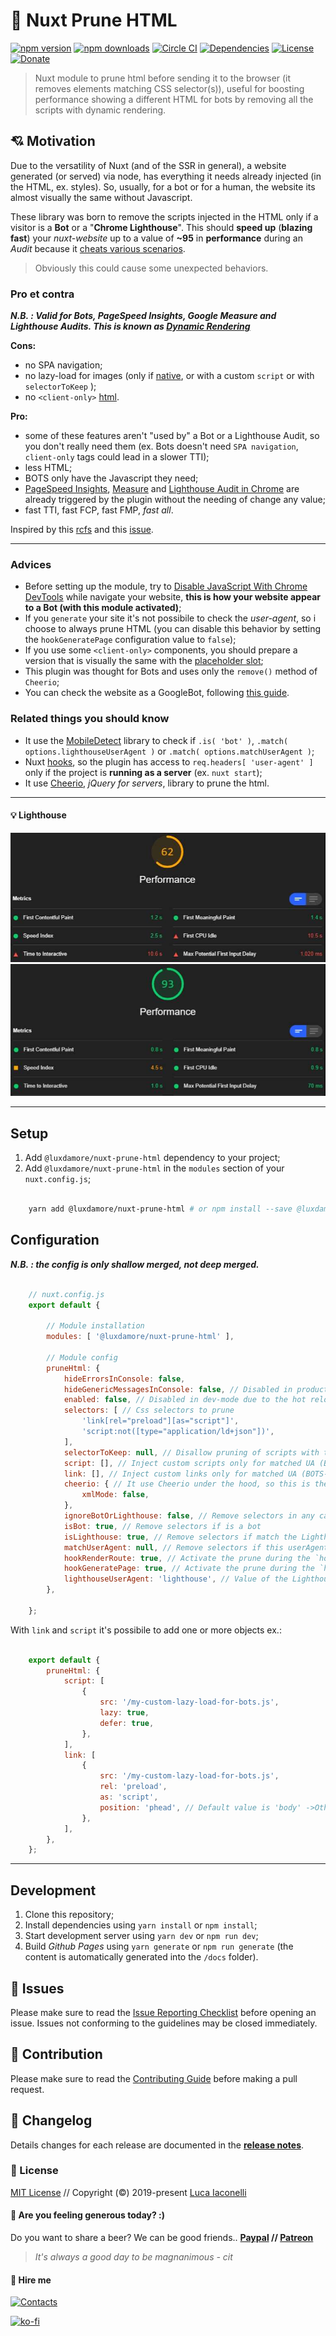 # 🎉 Nuxt Prune HTML

[![npm version][npm-version-src]][npm-version-href]
[![npm downloads][npm-downloads-src]][npm-downloads-href]
[![Circle CI][circle-ci-src]][circle-ci-href]
[![Dependencies][dependencies-src]][dependencies-href]
[![License][license-src]][license-href]
[![Donate][donate-src]][donate-href]

[npm-version-src]: https://img.shields.io/npm/v/@luxdamore/nuxt-prune-html/latest.svg?style=flat-square
[npm-version-href]: https://npmjs.com/package/@luxdamore/nuxt-prune-html

[npm-downloads-src]: https://img.shields.io/npm/dt/@luxdamore/nuxt-prune-html.svg?style=flat-square
[npm-downloads-href]: https://npmjs.com/package/@luxdamore/nuxt-prune-html

[circle-ci-src]: https://img.shields.io/circleci/project/github/LuXDAmore/nuxt-prune-html.svg?style=flat-square
[circle-ci-href]: https://circleci.com/gh/LuXDAmore/nuxt-prune-html

[dependencies-src]: https://img.shields.io/badge/dependencies-up%20to%20date-brightgreen.svg?style=flat-square
[dependencies-href]: https://npmjs.com/package/@luxdamore/nuxt-prune-html

[license-src]: https://img.shields.io/npm/l/@luxdamore/nuxt-prune-html.svg?style=flat-square
[license-href]: https://npmjs.com/package/@luxdamore/nuxt-prune-html

[donate-src]: https://img.shields.io/badge/paypal-donate-black.svg?style=flat-square
[donate-href]: https://www.paypal.com/paypalme2/luxdamore

> Nuxt module to prune html before sending it to the browser (it removes elements matching CSS selector(s)), useful for boosting performance showing a different HTML for bots by removing all the scripts with dynamic rendering.

## 💘 Motivation

Due to the versatility of Nuxt (and of the SSR in general), a website generated (or served) via node, has everything it needs already injected (in the HTML, ex. styles).
So, usually, for a bot or for a human, the website its almost visually the same without Javascript.

These library was born to remove the scripts injected in the HTML only if a visitor is a **Bot** or a "**Chrome Lighthouse**". This should **speed up** (**blazing fast**) your *nuxt-website* up to a value of **~95** in **performance** during an *Audit* because it [cheats various scenarios](https://web.dev/lighthouse-performance/).

> Obviously this could cause some unexpected behaviors.

### Pro et contra

**_N.B. : Valid for Bots, PageSpeed Insights, Google Measure and Lighthouse Audits. This is known as [Dynamic Rendering](https://developers.google.com/search/docs/guides/dynamic-rendering)_**

**Cons:**

- no SPA navigation;
- no lazy-load for images (only if [native](https://web.dev/native-lazy-loading/), or with a custom `script` or with `selectorToKeep` );
- no `<client-only>` [html](https://nuxtjs.org/api/components-client-only/).

**Pro:**

- some of these features aren't "used by" a Bot or a Lighthouse Audit, so you don't really need them (ex. Bots doesn't need `SPA navigation`, `client-only` tags could lead in a slower TTI);
- less HTML;
- BOTS only have the Javascript they need;
- [PageSpeed Insights](https://developers.google.com/speed/pagespeed/insights/), [Measure](https://web.dev/measure/) and [Lighthouse Audit in Chrome](https://developers.google.com/web/tools/lighthouse) are already triggered by the plugin without the needing of change any value;
- fast TTI, fast FCP, fast FMP, *fast all*.

Inspired by this [rcfs](https://github.com/nuxt/rfcs/issues/22) and this [issue](https://github.com/nuxt/nuxt.js/issues/2822).

___

### Advices

- Before setting up the module, try to [Disable JavaScript With Chrome DevTools](https://developers.google.com/web/tools/chrome-devtools/javascript/disable) while navigate your website, **this is how your website appear to a Bot (with this module activated)**;
- If you `generate` your site it's not possibile to check the *user-agent*, so i choose to always prune HTML (you can disable this behavior by setting the `hookGeneratePage` configuration value to `false`);
- If you use some `<client-only>` components, you should prepare a version that is visually the same with the [placeholder slot](https://nuxtjs.org/api/components-client-only/);
- This plugin was thought for Bots and uses only the `remove()` method of `Cheerio`;
- You can check the website as a GoogleBot, following [this guide](https://developers.google.com/web/tools/chrome-devtools/device-mode/override-user-agent).

### Related things you should know

- It use the [MobileDetect](http://hgoebl.github.io/mobile-detect.js/) library to check if `.is( 'bot' )`, `.match( options.lighthouseUserAgent )` or `.match( options.matchUserAgent )`;
- Nuxt [hooks](https://nuxtjs.org/api/configuration-hooks/), so the plugin has access to `req.headers[ 'user-agent' ]` only if the project is **running as a server** (ex. `nuxt start`);
- It use [Cheerio](https://github.com/cheeriojs/cheerio), *jQuery for servers*, library to prune the html.

___

#### 💡 Lighthouse

![Lighthouse Audit before](./lighthouse/before.jpg)
![Lighthouse Audit after](./lighthouse/after.jpg)
___

## Setup

1. Add `@luxdamore/nuxt-prune-html` dependency to your project;
2. Add `@luxdamore/nuxt-prune-html` in the `modules` section of your `nuxt.config.js`;

```bash

    yarn add @luxdamore/nuxt-prune-html # or npm install --save @luxdamore/nuxt-prune-html

```

## Configuration

**_N.B. : the config is only shallow merged, not deep merged._**

```js

    // nuxt.config.js
    export default {

        // Module installation
        modules: [ '@luxdamore/nuxt-prune-html' ],

        // Module config
        pruneHtml: {
            hideErrorsInConsole: false,
            hideGenericMessagesInConsole: false, // Disabled in production
            enabled: false, // Disabled in dev-mode due to the hot reload (is client-side)
            selectors: [ // Css selectors to prune
                'link[rel="preload"][as="script"]',
                'script:not([type="application/ld+json"])',
            ],
            selectorToKeep: null, // Disallow pruning of scripts with this class, N.B.: this selector will be appended to every selectors, `ex. script:not([type="application/ld+json"]):not(__VALUE__)`
            script: [], // Inject custom scripts only for matched UA (BOTS-only)
            link: [], // Inject custom links only for matched UA (BOTS-only)
            cheerio: { // It use Cheerio under the hood, so this is the config passed in the cheerio.load() method
                xmlMode: false,
            },
            ignoreBotOrLighthouse: false, // Remove selectors in any case, not depending on Bot or Lighthouse
            isBot: true, // Remove selectors if is a bot
            isLighthouse: true, // Remove selectors if match the Lighthouse UserAgent
            matchUserAgent: null, // Remove selectors if this userAgent is matched, either as String or RegExp (a string will be converted to a case-insensitive RegExp in the MobileDetect library)
            hookRenderRoute: true, // Activate the prune during the `hook:render:route`
            hookGeneratePage: true, // Activate the prune during the `hook:generate:page`
            lighthouseUserAgent: 'lighthouse', // Value of the Lighthouse UserAgent, either as String or RegExp (a string will be converted to a case-insensitive RegExp in the MobileDetect library)
        },

    };

```

With `link` and `script` it's possibile to add one or more objects ex.:

```javascript

    export default {
        pruneHtml: {
            script: [
                {
                    src: '/my-custom-lazy-load-for-bots.js',
                    lazy: true,
                    defer: true,
                },
            ],
            link: [
                {
                    src: '/my-custom-lazy-load-for-bots.js',
                    rel: 'preload',
                    as: 'script',
                    position: 'phead', // Default value is 'body' ->Other allowed values are: 'phead', 'head' and 'pbody'
                },
            ],
        },
    };

```

___

## Development

1. Clone this repository;
2. Install dependencies using `yarn install` or `npm install`;
3. Start development server using `yarn dev` or `npm run dev`;
4. Build *Github Pages* using `yarn generate` or `npm run generate` (the content is automatically generated into the `/docs` folder).

## 🐞 Issues

Please make sure to read the [Issue Reporting Checklist](/.github/ISSUE_TEMPLATE/bug_report.md) before opening an issue. Issues not conforming to the guidelines may be closed immediately.

## 👥 Contribution

Please make sure to read the [Contributing Guide](/.github/ISSUE_TEMPLATE/feature_request.md) before making a pull request.

## 📖 Changelog

Details changes for each release are documented in the [**release notes**](./CHANGELOG.md).

### 📃 License

[MIT License](./LICENSE) // Copyright (©) 2019-present [Luca Iaconelli](https://lucaiaconelli.it)

#### 💸 Are you feeling generous today?  :)

Do you want to share a beer? We can be good friends..
__[Paypal](https://www.paypal.me/luxdamore) // [Patreon](https://www.patreon.com/luxdamore)__

> _It's always a good day to be magnanimous - cit_

#### 💼 Hire me

[![Contacts](https://img.shields.io/badge/email-Contact%20me-success)](https://lucaiaconelli.it)

[![ko-fi](https://www.ko-fi.com/img/githubbutton_sm.svg)](https://ko-fi.com/luxdamore)
